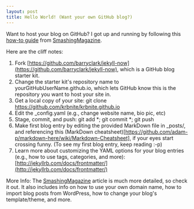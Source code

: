 ```yaml
---
layout: post
title: Hello World! (Want your own GitHub blog?)
---
```


Want to host your blog on GitHub? I got up and running by following this 
[how-to guide](https://www.smashingmagazine.com/2014/08/build-blog-jekyll-github-pages/)
from [SmashingMagazine](https://www.smashingmagazine.com).

Here are the cliff notes:

1. Fork [https://github.com/barryclark/jekyll-now](https://github.com/barryclark/jekyll-now), 
   which is a GitHub blog starter kit.
2. Change the starter kit's repository name to yourGitHubUserName.github.io, which lets GitHub know
   this is the repository you want to host your site in.
3. Get a local copy of your site: git clone https://github.com/krbnite/krbnite.github.io 
4. Edit the \_config.yaml (e.g., change website name, bio pic, etc)
5. Stage, commit, and push: git add \*; git commit \*; git push
6. Make first blog entry by editing the provided MarkDown file in \_posts/, and 
   referencing this 
   (MarkDown cheatsheet)[https://github.com/adam-p/markdown-here/wiki/Markdown-Cheatsheet],
   if your eyes start crossing funny. (To see my first blog entry, keep reading :-p)
7. Learn more about customizing the YAML options for your blog entries (e.g., how to use
   tags, categories, and more): 
   [http://jekyllrb.com/docs/frontmatter/](http://jekyllrb.com/docs/frontmatter/)

More Info:
The [SmashingMagazine](https://www.smashingmagazine.com/2014/08/build-blog-jekyll-github-pages/)
article is much more detailed, so check it out. It also includes info on how to 
use your own domain name, how to import blog posts from WordPress, how to change 
your blog's template/theme, and more.
